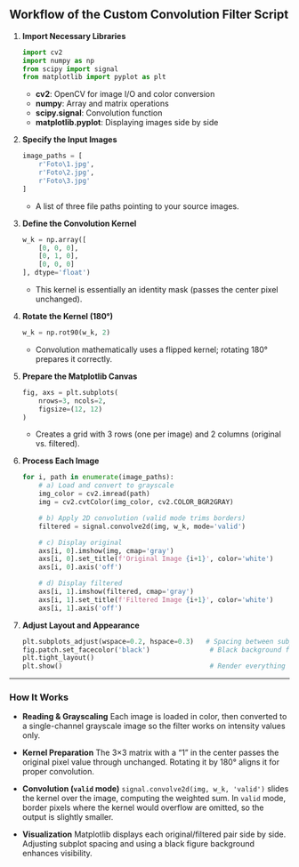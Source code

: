 ## Workflow of the Custom Convolution Filter Script

1. **Import Necessary Libraries**

   ```python
   import cv2
   import numpy as np
   from scipy import signal
   from matplotlib import pyplot as plt
   ```

   * **cv2**: OpenCV for image I/O and color conversion
   * **numpy**: Array and matrix operations
   * **scipy.signal**: Convolution function
   * **matplotlib.pyplot**: Displaying images side by side

2. **Specify the Input Images**

   ```python
   image_paths = [
       r'Foto\1.jpg',
       r'Foto\2.jpg',
       r'Foto\3.jpg'
   ]
   ```

   * A list of three file paths pointing to your source images.

3. **Define the Convolution Kernel**

   ```python
   w_k = np.array([
       [0, 0, 0],
       [0, 1, 0],
       [0, 0, 0]
   ], dtype='float')
   ```

   * This kernel is essentially an identity mask (passes the center pixel unchanged).

4. **Rotate the Kernel (180°)**

   ```python
   w_k = np.rot90(w_k, 2)
   ```

   * Convolution mathematically uses a flipped kernel; rotating 180° prepares it correctly.

5. **Prepare the Matplotlib Canvas**

   ```python
   fig, axs = plt.subplots(
       nrows=3, ncols=2,
       figsize=(12, 12)
   )
   ```

   * Creates a grid with 3 rows (one per image) and 2 columns (original vs. filtered).

6. **Process Each Image**

   ```python
   for i, path in enumerate(image_paths):
       # a) Load and convert to grayscale
       img_color = cv2.imread(path)
       img = cv2.cvtColor(img_color, cv2.COLOR_BGR2GRAY)

       # b) Apply 2D convolution (valid mode trims borders)
       filtered = signal.convolve2d(img, w_k, mode='valid')

       # c) Display original
       axs[i, 0].imshow(img, cmap='gray')
       axs[i, 0].set_title(f'Original Image {i+1}', color='white')
       axs[i, 0].axis('off')

       # d) Display filtered
       axs[i, 1].imshow(filtered, cmap='gray')
       axs[i, 1].set_title(f'Filtered Image {i+1}', color='white')
       axs[i, 1].axis('off')
   ```

7. **Adjust Layout and Appearance**

   ```python
   plt.subplots_adjust(wspace=0.2, hspace=0.3)   # Spacing between subplots
   fig.patch.set_facecolor('black')               # Black background for contrast
   plt.tight_layout()
   plt.show()                                     # Render everything
   ```

---

### How It Works

* **Reading & Grayscaling**
  Each image is loaded in color, then converted to a single-channel grayscale image so the filter works on intensity values only.

* **Kernel Preparation**
  The 3×3 matrix with a “1” in the center passes the original pixel value through unchanged. Rotating it by 180° aligns it for proper convolution.

* **Convolution (`valid` mode)**
  `signal.convolve2d(img, w_k, 'valid')` slides the kernel over the image, computing the weighted sum. In `valid` mode, border pixels where the kernel would overflow are omitted, so the output is slightly smaller.

* **Visualization**
  Matplotlib displays each original/filtered pair side by side. Adjusting subplot spacing and using a black figure background enhances visibility.
